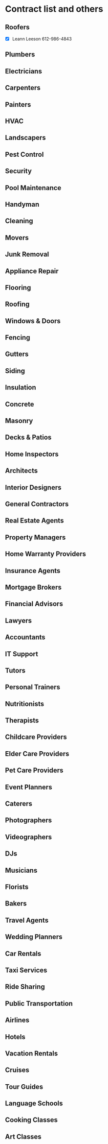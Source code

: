 # Contract list and others

## Roofers

- [x] Leann Leeson 612-986-4843

## Plumbers
## Electricians
## Carpenters
## Painters
## HVAC
## Landscapers
## Pest Control
## Security
## Pool Maintenance
## Handyman
## Cleaning
## Movers
## Junk Removal
## Appliance Repair
## Flooring
## Roofing
## Windows & Doors
## Fencing
## Gutters
## Siding
## Insulation
## Concrete
## Masonry
## Decks & Patios
## Home Inspectors
## Architects
## Interior Designers
## General Contractors
## Real Estate Agents
## Property Managers
## Home Warranty Providers
## Insurance Agents
## Mortgage Brokers
## Financial Advisors
## Lawyers
## Accountants
## IT Support
## Tutors
## Personal Trainers
## Nutritionists
## Therapists
## Childcare Providers
## Elder Care Providers
## Pet Care Providers
## Event Planners
## Caterers
## Photographers
## Videographers
## DJs
## Musicians
## Florists
## Bakers
## Travel Agents
## Wedding Planners
## Car Rentals
## Taxi Services
## Ride Sharing
## Public Transportation
## Airlines
## Hotels
## Vacation Rentals
## Cruises
## Tour Guides
## Language Schools
## Cooking Classes
## Art Classes